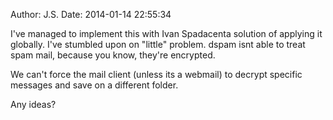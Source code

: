 Author: J.S.
Date: 2014-01-14 22:55:34

I've managed to implement this with Ivan Spadacenta solution of applying it globally. I've stumbled upon on "little" problem. dspam isnt able to treat spam mail, because you know, they're encrypted.

We can't force the mail client (unless its a webmail) to decrypt specific messages and save on a different folder.

Any ideas?
